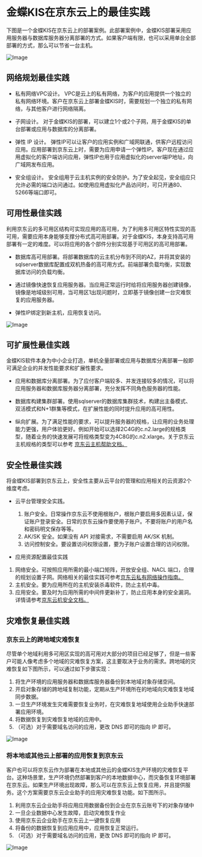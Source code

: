 # 金蝶KIS在京东云上的最佳实践

下图是一个金蝶KIS在京东云上的部署案例。此部署案例中，金蝶KIS部署采用应用服务器与数据库服务器分离部署的方式。如果客户端有限，也可以采用单台全部部署的方式，那么可以节省一台主机。

![Image](../../../image/JDCloud-WhitePaper/JDCloud-WhitePaper-Best-Practice-with-Kingdee-KIS/KIS1.png)

## 网络规划最佳实践

- 私有网络VPC设计。
VPC是云上的私有网络，为客户的应用提供一个独立的私有网络环境。客户在京东云上部署金蝶KIS时，需要规划一个独立的私有网络，与其他客户进行网络隔离。

- 子网设计。 
对于金蝶KIS的部署，可以建立1个或2个子网，用于金蝶KIS的单台部署或应用与数据库的分离部署。

- 弹性 IP 设计。
弹性IP可以让客户的应用实例和广域网联通，供客户远程访问应用。应用部署到京东云上时，需要为应用申请一个弹性IP。客户现在通过应用虚拟化的客户端访问应用，弹性IP也用于应用虚拟化的server端IP地址，向广域网发布应用。 

- 安全组设计。
安全组用于云主机实例的安全防护。为了安全起见，安全组应只允许必需的端口访问通过。如使用应用虚拟化产品访问时，可只开通80、5266等端口即可。 


## 可用性最佳实践

利用京东云的多可用区结构可实现应用的高可用，为了利用多可用区特性实现的高可用，需要应用本身能够支撑分布式高可用部署。对于金蝶KIS，本身支持高可用部署有一定的难度。可以将应用的各个部件分别实现基于可用区的高可用部署。

- 数据库高可用部署。将部署数据库的云主机分布到不同的AZ，并将其安装的sqlserver数据库配置成双机热备的高可用方式。前端部署负载均衡，实现数据库访问的负载均衡。

- 通过镜像快速恢复应用服务器。当应用正常运行时给将应用服务器创建镜像，镜像是地域级别可用，当可用区1出现问题时，立即基于镜像创建一台灾难恢复的应用服务器。

- 弹性IP绑定到新主机，应用恢复访问。


![Image](../../../image/JDCloud-WhitePaper/JDCloud-WhitePaper-Best-Practice-with-Kingdee-KIS/KIS2.png)

## 可扩展性最佳实践

金蝶KIS软件本身为中小企业打造，单机全量部署或应用与数据库分离部署一般即可满足企业的并发性能要求和扩展性要求。

- 应用和数据库分离部署。为了应付客户端较多、并发连接较多的情况，可以将应用服务器和数据库服务器分离部署，充分发挥不同角色服务器的性能。

- 数据库构建集群部署。使用sqlserver的数据库集群技术，构建出主备模式、双活模式和N+1群集等模式，在扩展性能的同时提升应用的高可用性。

- 纵向扩展。为了满足性能的要求，可以提升服务器的规格，让应用的业务处理能力更强，用户体验更好。例如开始可以选择2C4G的c.n2.large的规格类型，随着业务的快速发展可将规格类型变为4C8G的c.n2.xlarge。关于京东云主机规格的类型可以参考
[京东云主机帮助文档。](https://docs.jdcloud.com/cn/virtual-machines/instance-type-family)  


## 安全性最佳实践

将金蝶KIS部署到京东云上，安全性主要从云平台的管理和应用相关的云资源2个维度考虑。 

- 云平台管理安全实践。 
  1. 账户安全。日常操作京东云不使用根账户，根账户要启用多因素认证，保证账户登录安全。日常的京东云操作要使用子账户。不要将账户的用户名和密码明文保存等等。 
  2. AK/SK 安全。如果没有 API 对接需求，不需要启用 AK/SK 机制。 
  3. 访问控制安全。要设置访问权限设置，要为子账户设置合理的访问权限。 
  
- 应用资源配置最佳实践 
1. 网络安全。可按照应用所需的最小端口矩阵，开放安全组、NACL 端口，合理的规划设置子网。网络相关的最佳实践可参考[京东云私有网络操作指南。](https://docs.jdcloud.com/cn/virtual-private-cloud/security-group-configuration) 
2. 主机安全。要为应用所在的主机安装杀毒软件，防止主机中毒。 
3. 应用安全。要及时为应用所需的中间件更新补丁，防止应用本身的安全漏洞。详情请参考[京东云机安全文档。](https://docs.jdcloud.com/cn/endpoint-security/product-overview)

## 灾难恢复最佳实践

### 京东云上的跨地域灾难恢复

尽管单个地域利用多可用区实现的高可用对大部分的项目已经足够了，但是一些客户可能人像考虑多个地域的灾难恢复方案，这主要取决于业务的需求。跨地域的灾难恢复如下图所示，可以通过如下步骤实现： 

1. 将生产环境的应用服务器和数据库服务器备份到本地域对象存储空间。 
2. 开启对象存储的跨地域复制功能，定期从生产环境所在的地域向灾难恢复地域同步数据。 
3. 一旦生产环境发生灾难需要恢复业务时，在灾难恢复地域使用企业助手快速部署应用环境。 
4. 将数据恢复到灾难恢复地域的应用中。 
5. （可选）对于需要域名访问的应用，更改 DNS 即可的指向 IP 即可。 

![Image](../../../image/JDCloud-WhitePaper/JDCloud-WhitePaper-Best-Practice-with-Kingdee-KIS/KIS3.png)

### 将本地或其他云上部署的应用恢复到京东云 

客户也可以将京东云作为部署在本地或其他云的金蝶KIS生产环境的灾难恢复平台。这种场景里，生产环境仍然部署到客户的本地数据中心，而灾备恢复环境部署在京东云。如果生产环境出现故障，那么可以在京东云上恢复应用，并且提供服务。这个方案需要京东云企业助手的应用灾难恢复功能。如下图所示。

1. 利用京东云企业助手将应用应用数据备份到企业在京东云账号下的对象存储中 
2. 一旦企业数据中心发生故障，启动灾难恢复作业 
3. 使用京东云企业助手在京东云上一键恢复应用 
4. 将备份的数据恢复到应用应用中，应用恢复正常运行。 
5. （可选）对于需要域名访问的应用，更改 DNS 即可的指向 IP 即可。

![Image](../../../image/JDCloud-WhitePaper/JDCloud-WhitePaper-Best-Practice-with-Kingdee-KIS/KIS4.png)






